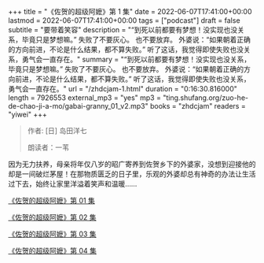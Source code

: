 +++
title = "《佐贺的超级阿嬷》第 1 集"
date = 2022-06-07T17:41:00+00:00
lastmod = 2022-06-07T17:41:00+00:00
tags = ["podcast"]
draft = false
subtitle = "要带着笑容"
description = "“到死以前都要有梦想！没实现也没关系，毕竟只是梦想嘛。” 失败了不要灰心。 也不要放弃。 外婆说：“如果朝着正确的方向前进，不论是什么结果，都不算失败。” 听了这话，我觉得即使失败也没关系，勇气会一直存在。"
summary = "“到死以前都要有梦想！没实现也没关系，毕竟只是梦想嘛。” 失败了不要灰心。 也不要放弃。 外婆说：“如果朝着正确的方向前进，不论是什么结果，都不算失败。” 听了这话，我觉得即使失败也没关系，勇气会一直存在。"
url = "/zhdcjam-1.html"
duration = "0:16:30.816000"
length = 7926553
external_mp3 = "yes"
mp3 = "ting.shufang.org/zuo-he-de-chao-ji-a-mo/gabai-granny_01_v2.mp3"
books = "zhdcjam"
readers = "yiwei"
+++

> 作者: [日] 岛田洋七
>
> 朗读者：一苇

因为无力扶养，母亲将年仅八岁的昭广寄养到佐贺乡下的外婆家，没想到迎接他的却是一间破烂茅屋！在那物质匮乏的日子里，乐观的外婆却总有神奇的办法让生活过下去，始终让家里洋溢着笑声和温暖……

[《佐贺的超级阿嬷》第 01 集](./zhdcjam-1.html)

[《佐贺的超级阿嬷》第 02 集](./zhdcjam-2.html)

[《佐贺的超级阿嬷》第 03 集](./zhdcjam-3.html)

[《佐贺的超级阿嬷》第 04 集](./zhdcjam-4.html)

